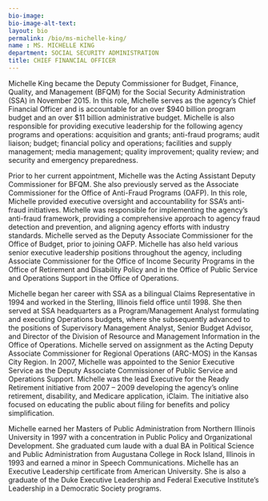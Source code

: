 ```yaml
---
bio-image:
bio-image-alt-text:
layout: bio
permalink: /bio/ms-michelle-king/
name : MS. MICHELLE KING
department: SOCIAL SECURITY ADMINISTRATION
title: CHIEF FINANCIAL OFFICER
---
```

   Michelle King became the Deputy Commissioner for Budget, Finance, Quality, and Management (BFQM) for the Social Security Administration (SSA) in November 2015.  In this role, Michelle serves as the agency’s Chief Financial Officer and is accountable for an over $940 billion program budget and an over $11 billion administrative budget.  Michelle is also responsible for providing executive leadership for the following agency programs and operations:  acquisition and grants; anti-fraud programs; audit liaison; budget; financial policy and operations; facilities and supply management; media management; quality improvement; quality review; and security and emergency preparedness.
             
   Prior to her current appointment, Michelle was the Acting Assistant Deputy Commissioner for BFQM.  She also previously served as the Associate Commissioner for the Office of Anti-Fraud Programs (OAFP).  In this role, Michelle provided executive oversight and accountability for SSA’s anti-fraud initiatives.  Michelle was responsible for implementing the agency’s anti-fraud framework, providing a comprehensive approach to agency fraud detection and prevention, and aligning agency efforts with industry standards.  Michelle served as the Deputy Associate Commissioner for the Office of Budget, prior to joining OAFP.  Michelle has also held various senior executive leadership positions throughout the agency, including Associate Commissioner for the Office of Income Security Programs in the Office of Retirement and Disability Policy and in the Office of Public Service and Operations Support in the Office of Operations.
             
   Michelle began her career with SSA as a bilingual Claims Representative in 1994 and worked in the Sterling, Illinois field office until 1998.  She then served at SSA headquarters as a Program/Management Analyst formulating and executing Operations budgets, where she subsequently advanced to the positions of Supervisory Management Analyst, Senior Budget Advisor, and Director of the Division of Resource and Management Information in the Office of Operations.  Michelle served on assignment as the Acting Deputy Associate Commissioner for Regional Operations (ARC-MOS) in the Kansas City Region.  In 2007, Michelle was appointed to the Senior Executive Service as the Deputy Associate Commissioner of Public Service and Operations Support.  Michelle was the lead Executive for the Ready Retirement initiative from 2007 – 2009 developing the agency’s online retirement, disability, and Medicare application, iClaim.  The initiative also focused on educating the public about filing for benefits and policy simplification.
             
   Michelle earned her Masters of Public Administration from Northern Illinois University in 1997 with a concentration in Public Policy and Organizational Development.  She graduated cum laude with a dual BA in Political Science and Public Administration from Augustana College in Rock Island, Illinois in 1993 and earned a minor in Speech Communications.  Michelle has an Executive Leadership certificate from American University.  She is also a graduate of the Duke Executive Leadership and Federal Executive Institute’s Leadership in a Democratic Society programs.

